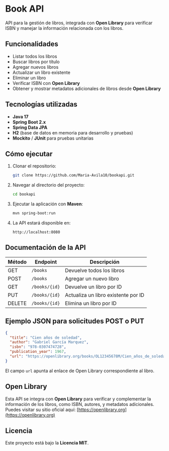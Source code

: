 # Book API

API para la gestión de libros, integrada con **Open Library** para verificar ISBN y manejar la información relacionada con los libros.

## Funcionalidades
- Listar todos los libros
- Buscar libros por título
- Agregar nuevos libros
- Actualizar un libro existente
- Eliminar un libro
- Verificar ISBN con **Open Library**
- Obtener y mostrar metadatos adicionales de libros desde **Open Library**


## Tecnologías utilizadas
- **Java 17**
- **Spring Boot 2.x**
- **Spring Data JPA**
- **H2** (base de datos en memoria para desarrollo y pruebas)
- **Mockito** / **JUnit** para pruebas unitarias

## Cómo ejecutar
1. Clonar el repositorio:
   ```bash
   git clone https://github.com/Maria-Avila10/bookapi.git
   ```
2. Navegar al directorio del proyecto:
   ```bash
   cd bookapi
   ```
3. Ejecutar la aplicación con **Maven**:
   ```bash
   mvn spring-boot:run
   ```
4. La API estará disponible en:
   ```
   http://localhost:8080
   ```

## Documentación de la API
| Método | Endpoint       | Descripción                         |
|--------|----------------|-------------------------------------|
| GET    | `/books`       | Devuelve todos los libros           |
| POST   | `/books`       | Agregar un nuevo libro              |
| GET    | `/books/{id}`  | Devuelve un libro por ID            |
| PUT    | `/books/{id}`  | Actualiza un libro existente por ID |
| DELETE | `/books/{id}`  | Elimina un libro por ID             |

## **Ejemplo JSON para solicitudes POST o PUT**
```json
{
  "title": "Cien años de soledad",
  "author": "Gabriel García Marquez",
  "isbn": "978-0307474728",
  "publication_year": 1967,
  "url": "https://openlibrary.org/books/OL12345678M/Cien_años_de_soledad"
}
```

El campo `url` apunta al enlace de Open Library correspondiente al libro.

## Open Library
Esta API se integra con **Open Library** para verificar y complementar la información de los libros, como ISBN, autores, y metadatos adicionales. Puedes visitar su sitio oficial aquí:
[https://openlibrary.org](https://openlibrary.org)

## Licencia

Este proyecto está bajo la **Licencia MIT**.

